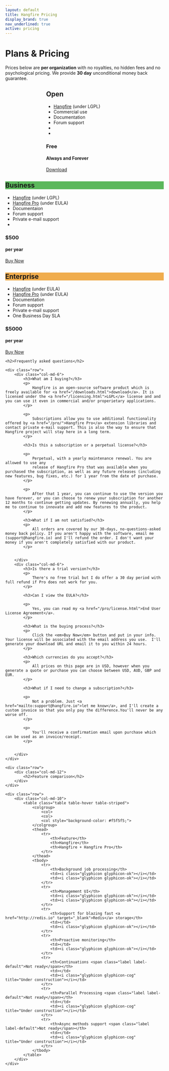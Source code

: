 ```yaml
---
layout: default
title: Hangfire Pricing
display_brand: true
nav_underlined: true
active: pricing
---
```


<div class="container">
    <div class="row">
        <div class="col-md-12">
            <h1 class="page-header">
                Plans &amp; Pricing
            </h1>
            <p class="lead">
                Prices below are <strong>per organization</strong> with no royalties, no hidden fees and no psychological pricing. We provide <strong>30 day</strong> unconditional money back guarantee.
            </p>
        </div>
    </div>
    <div class="row">
        <div class="col-md-3" style="margin-left: 130px;">
            <div class="plan">
                <div class="plan-title">
                    <h2>Open</h2>
                </div>
                <div class="plan-body">
                    <ul class="plan-items">
                        <li>
                            <a href="/overview.html">Hangfire</a> (under <abbr class="initialism">LGPL</abbr>)
                        </li>
                        <li>Commercial use</li>
                        <li>Documentation</li>
                        <li>Forum support</li>
                        <li class="plan-item-spacer"></li>
                        <li class="plan-item-spacer"></li>
                    </ul>
                    <div class="plan-price">
                        <h3>Free</h3>
                        <h4>Always and Forever</h4>
                    </div>
                    <a class="btn btn-default" href="/downloads.html">Download</a>
                </div>
            </div>
        </div>
        <div class="col-md-3">
            <div class="plan">
                <div class="plan-title" style="background-color: #5cb85c;">
                    <h2>Business</h2>
                </div>
                <div class="plan-body">
                    <ul class="plan-items">
                        <li>
                            <a href="/overview.html">Hangfire</a> (under <abbr class="initialism">LGPL</abbr>)
                        </li>
                        <li>
                            <a href="/pro/">Hangfire Pro</a> (under <abbr class="initialism">EULA</abbr>)
                        </li>
                        <li>Documentaion</li>
                        <li>Forum support</li>
                        <li>Private e-mail support</li>
                        <li class="plan-item-spacer"></li>
                    </ul>
                    <div class="plan-price">
                        <h3><span class="symbol">$</span>500</h3>
                        <h4>per year</h4>
                    </div>
                    <a class="btn btn-success" href="https://sites.fastspring.com/hangfire/instant/hf-business" target="_top">Buy Now</a>
                </div>
            </div>
        </div>
        <div class="col-md-3">
            <div class="plan">
                <div class="plan-title" style="background-color: #f0ad4e">
                    <h2>Enterprise</h2>
                </div>
                <div class="plan-body">
                    <ul class="plan-items">
                        <li>
                            <a href="/overview.html">Hangfire</a> (under <abbr class="initialism">EULA</abbr>)
                        </li>
                        <li>
                            <a href="/pro/">Hangfire Pro</a> (under <abbr class="initialism">EULA</abbr>)
                        </li>
                        <li>Documentation</li>
                        <li>Forum support</li>
                        <li>Private e-mail support</li>
                        <li>One Business Day SLA</li>
                    </ul>
                    <div class="plan-price">
                        <h3><span class="symbol">$</span>5000</h3>
                        <h4>per year</h4>
                    </div>
                    <a class="btn btn-warning" href="https://sites.fastspring.com/hangfire/instant/hf-enterprise" target="_top">Buy Now</a>
                </div>
            </div>
        </div>
    </div>

    <h2>Frequently asked questions</h2>

    <div class="row">
        <div class="col-md-6">
            <h3>What am I buying?</h3>
            <p>
                Hangfire is an open-source software product which is freely available for <a href="/downloads.html">download</a>. It is licensed under the <a href="/licensing.html">LGPL</a> license and and you can use it even in commercial and/or properietary applications.
            </p>

            <p>
                Subscriptions allow you to use additional functionality offered by <a href="/pro/">Hangfire Pro</a> extension libraries and contact private e-mail support. This is also the way to ensure that Hangfire project will stay here in a long term.
            </p>

            <h3>Is this a subscription or a perpetual license?</h3>

            <p>
                Perpetual, with a yearly maintenance renewal. You are allowed to use any
                release of Hangfire Pro that was available when you purchased the subscription, as well as any future releases (including new features, bug fixes, etc.) for 1 year from the date of purchase.
            </p>

            <p>
                After that 1 year, you can continue to use the version you have forever, or you can choose to renew your subscription for another 12 months to continue getting updates. By renewing annually, you help me to continue to innovate and add new features to the product.
            </p>

            <h3>What if I am not satisfied?</h3>
            <p>
                All orders are covered by our 30-days, no-questions-asked money back policy. If you aren't happy with the software, email me (support@hangfire.io) and I'll refund the order. I don't want your money if you aren't completely satisfied with our product.
            </p>

            
        </div>
        <div class="col-md-6">
            <h3>Is there a trial version?</h3>
            <p>
                There's no free trial but I do offer a 30 day period with full refund if Pro does not work for you.
            </p>

            <h3>Can I view the EULA?</h3>

            <p>
                Yes, you can read my <a href="/pro/license.html">End User License Agreement</a>.
            </p>

            <h3>What is the buying process?</h3>
            <p>
                Click the <em>Buy Now</em> button and put in your info.  Your license will be associated with the email address you use.  I'll generate your download URL and email it to you within 24 hours.
            </p>

            <h3>Which currencies do you accept?</h3>
            <p>
                All prices on this page are in USD, however when you generate a quote or purchase you can choose between USD, AUD, GBP and EUR.
            </p>

            <h3>What if I need to change a subscription?</h3>

            <p>
                Not a problem. Just <a href="mailto:support@hangfire.io">let me know</a>, and I'll create a custom invoice so that you only pay the difference.You'll never be any worse off.
            </p>

            <p>
                You'll receive a confirmation email upon purchase which can be used as an invoice/receipt.
            </p>

            
        </div>
    </div>

    <div class="row">
        <div class="col-md-12">
            <h2>Feature comparison</h2>
        </div>
    </div>

    <div class="row">
        <div class="col-md-10">
            <table class="table table-hover table-striped">
                <colgroup>
                    <col>
                    <col>
                    <col style="background-color: #f5f5f5;">
                </colgroup>
                <thead>
                    <tr>
                        <th>Feature</th>
                        <th>Hangfire</th>
                        <th>Hangfire + Hangfire Pro</th>
                    </tr>
                </thead>
                <tbody>
                    <tr>
                        <th>Background job processing</th>
                        <td><i class="glyphicon glyphicon-ok"></i></td>
                        <td><i class="glyphicon glyphicon-ok"></i></td>
                    </tr>
                    <tr>
                        <th>Management UI</th>
                        <td><i class="glyphicon glyphicon-ok"></i></td>
                        <td><i class="glyphicon glyphicon-ok"></i></td>
                    </tr>
                    <tr>
                        <th>Support for blazing fast <a href="http://redis.io" target="_blank">Redis</a> storage</th>
                        <td></td>
                        <td><i class="glyphicon glyphicon-ok"></i></td>
                    </tr>
                    <tr>
                        <th>Proactive monitoring</th>
                        <td></td>
                        <td><i class="glyphicon glyphicon-ok"></i></td>
                    </tr>
                    <tr>
                        <th>Continuations <span class="label label-default">Not ready</span></th>
                        <td></td>
                        <td><i class="glyphicon glyphicon-cog" title="Under construction"></i></td>
                    </tr>
                    <tr>
                        <th>Parallel Processing <span class="label label-default">Not ready</span></th>
                        <td></td>
                        <td><i class="glyphicon glyphicon-cog" title="Under construction"></i></td>
                    </tr>
                    <tr>
                        <th>Async methods support <span class="label label-default">Not ready</span></th>
                        <td></td>
                        <td><i class="glyphicon glyphicon-cog" title="Under construction"></i></td>
                    </tr>
                </tbody>
            </table>
        </div>
    </div>
</div>
